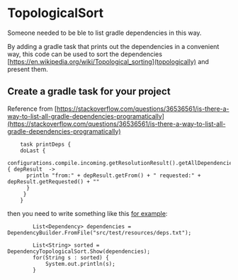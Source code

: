 # TopologicalSort

Someone needed to be ble to list gradle dependencies in this way.

By adding a gradle task that prints out the dependencies in a convenient way,
this code can be used to sort the dependencies [https://en.wikipedia.org/wiki/Topological_sorting](topologically) 
and present them.

## Create a gradle task for your project

Reference from [https://stackoverflow.com/questions/36536561/is-there-a-way-to-list-all-gradle-dependencies-programatically](https://stackoverflow.com/questions/36536561/is-there-a-way-to-list-all-gradle-dependencies-programatically)
```
    task printDeps {
    doLast {
      configurations.compile.incoming.getResolutionResult().getAllDependencies().each { depResult  ->
      println "from:" + depResult.getFrom() + " requested:" + depResult.getRequested() + ""
      }
     }
    }
```

then you need to write something like this [for example](https://github.com/craig-reahl/topologicalSort/blob/master/src/main/java/csparksfly/gradle/DependencyTopologicalSort.java):

```
        List<Dependency> dependencies = DependencyBuilder.FromFile("src/test/resources/deps.txt");

        List<String> sorted = DependencyTopologicalSort.Show(dependencies);
        for(String s : sorted) {
            System.out.println(s);
        }
```
